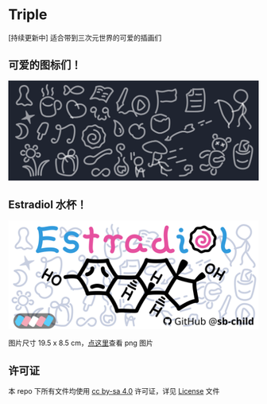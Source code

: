 # Triple
[持续更新中] 适合带到三次元世界的可爱的插画们

## 可爱的图标们！


![img](icons.svg)

## Estradiol 水杯！

![img](estradiol.svg)

图片尺寸 19.5 x 8.5 cm，[点这里](estradiol.png)查看 png 图片

## 许可证

本 repo 下所有文件均使用 [cc by-sa 4.0](https://creativecommons.org/licenses/by-sa/4.0/) 许可证，详见 [License](LICENSE) 文件

